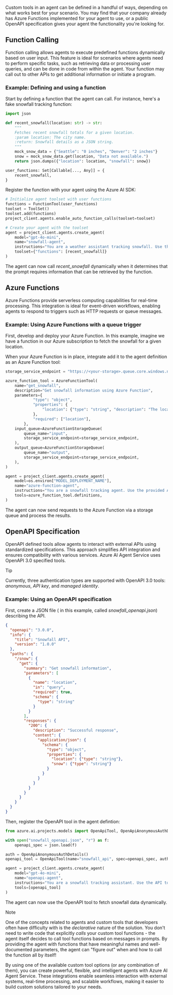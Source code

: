 Custom tools in an agent can be defined in a handful of ways, depending on what works best for your scenario. You may find that your company already has Azure Functions implemented for your agent to use, or a public OpenAPI specification gives your agent the functionality you're looking for.

## Function Calling

Function calling allows agents to execute predefined functions dynamically based on user input. This feature is ideal for scenarios where agents need to perform specific tasks, such as retrieving data or processing user queries, and can be done in code from within the agent. Your function may call out to other APIs to get additional information or initiate a program.

### Example: Defining and using a function

Start by defining a function that the agent can call. For instance, here's a fake snowfall tracking function:

```python
import json

def recent_snowfall(location: str) -> str:
    """
    Fetches recent snowfall totals for a given location.
    :param location: The city name.
    :return: Snowfall details as a JSON string.
    """
    mock_snow_data = {"Seattle": "0 inches", "Denver": "2 inches"}
    snow = mock_snow_data.get(location, "Data not available.")
    return json.dumps({"location": location, "snowfall": snow})

user_functions: Set[Callable[..., Any]] = {
    recent_snowfall,
}
```

Register the function with your agent using the Azure AI SDK:

```python
# Initialize agent toolset with user functions
functions = FunctionTool(user_functions)
toolset = ToolSet()
toolset.add(functions)
project_client.agents.enable_auto_function_calls(toolset=toolset)

# Create your agent with the toolset
agent = project_client.agents.create_agent(
    model="gpt-4o-mini",
    name="snowfall-agent",
    instructions="You are a weather assistant tracking snowfall. Use the provided functions to answer questions.",
    toolset={"functions": [recent_snowfall]}
)
```

The agent can now call *recent_snowfall* dynamically when it determines that the prompt requires information that can be retrieved by the function.

## Azure Functions

Azure Functions provide serverless computing capabilities for real-time processing. This integration is ideal for event-driven workflows, enabling agents to respond to triggers such as HTTP requests or queue messages.

### Example: Using Azure Functions with a queue trigger

First, develop and deploy your Azure Function. In this example, imagine we have a function in our Azure subscription to fetch the snowfall for a given location.

When your Azure Function is in place, integrate add it to the agent definition as an Azure Function tool:

  ```python
  storage_service_endpoint = "https://<your-storage>.queue.core.windows.net"
  
  azure_function_tool = AzureFunctionTool(
      name="get_snowfall",
      description="Get snowfall information using Azure Function",
      parameters={
              "type": "object",
              "properties": {
                  "location": {"type": "string", "description": "The location to check snowfall."},
              },
              "required": ["location"],
          },
      input_queue=AzureFunctionStorageQueue(
          queue_name="input",
          storage_service_endpoint=storage_service_endpoint,
      ),
      output_queue=AzureFunctionStorageQueue(
          queue_name="output",
          storage_service_endpoint=storage_service_endpoint,
      ),
  )
  
  agent = project_client.agents.create_agent(
      model=os.environ["MODEL_DEPLOYMENT_NAME"],
      name="azure-function-agent",
      instructions="You are a snowfall tracking agent. Use the provided Azure Function to fetch snowfall based on location.",
      tools=azure_function_tool.definitions,
  )
  ```

The agent can now send requests to the Azure Function via a storage queue and process the results.

## OpenAPI Specification

OpenAPI defined tools allow agents to interact with external APIs using standardized specifications. This approach simplifies API integration and ensures compatibility with various services. Azure AI Agent Service uses OpenAPI 3.0 specified tools.

> [!TIP]
> Currently, three authentication types are supported with OpenAPI 3.0 tools: *anonymous*, *API key*, and *managed identity*.

### Example: Using an OpenAPI specification

First, create a JSON file ( in this example, called *snowfall_openapi.json*) describing the API.

  ```json
  {
    "openapi": "3.0.0",
    "info": {
      "title": "Snowfall API",
      "version": "1.0.0"
    },
    "paths": {
      "/snow": {
        "get": {
          "summary": "Get snowfall information",
          "parameters": [
            {
              "name": "location",
              "in": "query",
              "required": true,
              "schema": {
                "type": "string"
              }
            }
          ],
          "responses": {
            "200": {
              "description": "Successful response",
              "content": {
                "application/json": {
                  "schema": {
                    "type": "object",
                    "properties": {
                      "location": {"type": "string"},
                      "snow": {"type": "string"}
                    }
                  }
                }
              }
            }
          }
        }
      }
    }
  }
  ```

Then, register the OpenAPI tool in the agent defintion:

  ```python
  from azure.ai.projects.models import OpenApiTool, OpenApiAnonymousAuthDetails
  
  with open("snowfall_openapi.json", "r") as f:
      openapi_spec = json.load(f)
  
  auth = OpenApiAnonymousAuthDetails()
  openapi_tool = OpenApiTool(name="snowfall_api", spec=openapi_spec, auth=auth)
  
  agent = project_client.agents.create_agent(
      model="gpt-4o-mini",
      name="openapi-agent",
      instructions="You are a snowfall tracking assistant. Use the API to fetch snowfall data.",
      tools=[openapi_tool]
  )
  ```

The agent can now use the OpenAPI tool to fetch snowfall data dynamically.

> [!NOTE]
> One of the concepts related to agents and custom tools that developers often have difficulty with is the *declarative* nature of the solution. You don't need to write code that explicitly *calls* your custom tool functions - the agent itself decides to call tool functions based on messages in prompts. By providing the agent with functions that have meaningful names and well-documented parameters, the agent can "figure out" when and how to call the function all by itself!

By using one of the available custom tool options (or any combination of them), you can create powerful, flexible, and intelligent agents with Azure AI Agent Service. These integrations enable seamless interaction with external systems, real-time processing, and scalable workflows, making it easier to build custom solutions tailored to your needs.
